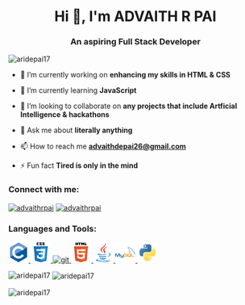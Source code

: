 <h1 align="center">Hi 👋, I'm ADVAITH R PAI</h1>
<h3 align="center">An aspiring Full Stack Developer</h3>

<p align="left"> <img src="https://komarev.com/ghpvc/?username=aridepai17&label=Profile%20views&color=0e75b6&style=flat" alt="aridepai17" /> </p>

- 🔭 I’m currently working on **enhancing my skills in HTML & CSS**

- 🌱 I’m currently learning **JavaScript**

- 👯 I’m looking to collaborate on **any projects that include Artficial Intelligence & hackathons**

- 💬 Ask me about **literally anything**

- 📫 How to reach me **advaithdepai26@gmail.com**

- ⚡ Fun fact **Tired is only in the mind**

<h3 align="left">Connect with me:</h3>
<p align="left">
<a href="https://linkedin.com/in/advaithrpai" target="blank"><img align="center" src="https://raw.githubusercontent.com/rahuldkjain/github-profile-readme-generator/master/src/images/icons/Social/linked-in-alt.svg" alt="advaithrpai" height="30" width="40" /></a>
<a href="https://instagram.com/advaithrpai" target="blank"><img align="center" src="https://raw.githubusercontent.com/rahuldkjain/github-profile-readme-generator/master/src/images/icons/Social/instagram.svg" alt="advaithrpai" height="30" width="40" /></a>
</p>

<h3 align="left">Languages and Tools:</h3>
<p align="left"> <a href="https://www.cprogramming.com/" target="_blank" rel="noreferrer"> <img src="https://raw.githubusercontent.com/devicons/devicon/master/icons/c/c-original.svg" alt="c" width="40" height="40"/> </a> <a href="https://www.w3schools.com/css/" target="_blank" rel="noreferrer"> <img src="https://raw.githubusercontent.com/devicons/devicon/master/icons/css3/css3-original-wordmark.svg" alt="css3" width="40" height="40"/> </a> <a href="https://git-scm.com/" target="_blank" rel="noreferrer"> <img src="https://www.vectorlogo.zone/logos/git-scm/git-scm-icon.svg" alt="git" width="40" height="40"/> </a> <a href="https://www.w3.org/html/" target="_blank" rel="noreferrer"> <img src="https://raw.githubusercontent.com/devicons/devicon/master/icons/html5/html5-original-wordmark.svg" alt="html5" width="40" height="40"/> </a> <a href="https://www.java.com" target="_blank" rel="noreferrer"> <img src="https://raw.githubusercontent.com/devicons/devicon/master/icons/java/java-original.svg" alt="java" width="40" height="40"/> </a> <a href="https://www.mysql.com/" target="_blank" rel="noreferrer"> <img src="https://raw.githubusercontent.com/devicons/devicon/master/icons/mysql/mysql-original-wordmark.svg" alt="mysql" width="40" height="40"/> </a> <a href="https://www.python.org" target="_blank" rel="noreferrer"> <img src="https://raw.githubusercontent.com/devicons/devicon/master/icons/python/python-original.svg" alt="python" width="40" height="40"/> </a> </p>

<p><img align="left" src="https://github-readme-stats.vercel.app/api/top-langs?username=aridepai17&show_icons=true&locale=en&layout=compact" alt="aridepai17" /></p>

<p>&nbsp;<img align="center" src="https://github-readme-stats.vercel.app/api?username=aridepai17&show_icons=true&locale=en" alt="aridepai17" /></p>

<p><img align="center" src="https://github-readme-streak-stats.herokuapp.com/?user=aridepai17&" alt="aridepai17" /></p>
